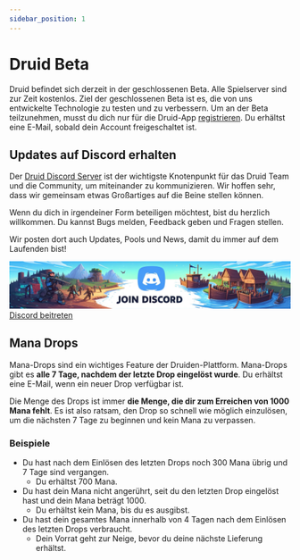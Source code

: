 ```yaml
---
sidebar_position: 1
---
```


# Druid Beta

Druid befindet sich derzeit in der geschlossenen Beta.
Alle Spielserver sind zur Zeit kostenlos. Ziel der geschlossenen Beta ist es, die von uns entwickelte Technologie zu testen und zu verbessern.
Um an der Beta teilzunehmen, musst du dich nur für die Druid-App [registrieren](https://app.druid.gg/signup).
Du erhältst eine E-Mail, sobald dein Account freigeschaltet ist.

## Updates auf Discord erhalten

Der [Druid Discord Server](https://discord.com/invite/UUXpmx24ua) ist der wichtigste Knotenpunkt für das Druid Team und die Community, um miteinander zu kommunizieren. Wir hoffen sehr, dass wir gemeinsam etwas Großartiges auf die Beine stellen können.

Wenn du dich in irgendeiner Form beteiligen möchtest, bist du herzlich willkommen. Du kannst Bugs melden, Feedback geben und Fragen stellen.

Wir posten dort auch Updates, Pools und News, damit du immer auf dem Laufenden bist!

[![Discord beitreten](img/discord.png)](https://discord.com/invite/UUXpmx24ua)
[Discord beitreten](https://discord.com/invite/UUXpmx24ua)

## Mana Drops

Mana-Drops sind ein wichtiges Feature der Druiden-Plattform. Mana-Drops gibt es **alle 7 Tage, nachdem der letzte Drop eingelöst wurde**.
Du erhältst eine E-Mail, wenn ein neuer Drop verfügbar ist.

Die Menge des Drops ist immer **die Menge, die dir zum Erreichen von 1000 Mana fehlt**. Es ist also ratsam, den Drop so schnell wie möglich einzulösen, um die nächsten 7 Tage zu beginnen und kein Mana zu verpassen.

### Beispiele

- Du hast nach dem Einlösen des letzten Drops noch 300 Mana übrig und 7 Tage sind vergangen.
  - Du erhältst 700 Mana.
- Du hast dein Mana nicht angerührt, seit du den letzten Drop eingelöst hast und dein Mana beträgt 1000.
  - Du erhältst kein Mana, bis du es ausgibst.
- Du hast dein gesamtes Mana innerhalb von 4 Tagen nach dem Einlösen des letzten Drops verbraucht.
  - Dein Vorrat geht zur Neige, bevor du deine nächste Lieferung erhältst.